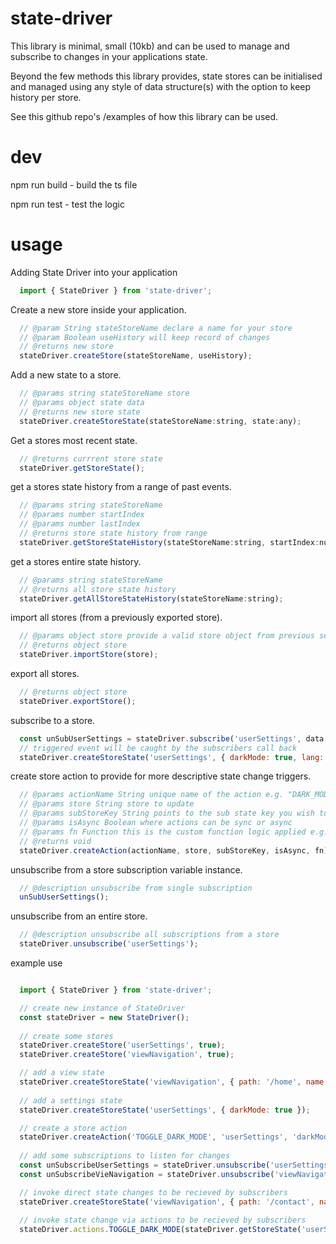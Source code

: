 # state-driver

This library is minimal, small (10kb) and can be used to manage and subscribe to changes in your applications state.

Beyond the few methods this library provides, state stores can be initialised and managed using any 
style of data structure(s) with the option to keep history per store.

See this github repo's /examples of how this library can be used.

# dev

npm run build - build the ts file

npm run test  - test the logic

# usage

Adding State Driver into your application

````javascript
  import { StateDriver } from 'state-driver';
````

Create a new store inside your application.

````javascript
  // @param String stateStoreName declare a name for your store
  // @param Boolean useHistory will keep record of changes
  // @returns new store
  stateDriver.createStore(stateStoreName, useHistory);
````

Add a new state to a store.

````javascript 
  // @params string stateStoreName store
  // @params object state data 
  // @returns new store state
  stateDriver.createStoreState(stateStoreName:string, state:any);
````

Get a stores most recent state.

````javascript 
  // @returns currrent store state
  stateDriver.getStoreState();
````

get a stores state history from a range of past events.

````javascript 
  // @params string stateStoreName
  // @params number startIndex
  // @params number lastIndex
  // @returns store state history from range
  stateDriver.getStoreStateHistory(stateStoreName:string, startIndex:number, lastIndex:number);
````

get a stores entire state history.

````javascript 
  // @params string stateStoreName
  // @returns all store state history
  stateDriver.getAllStoreStateHistory(stateStoreName:string);
````

import all stores (from a previously exported store).

````javascript 
  // @params object store provide a valid store object from previous session
  // @returns object store
  stateDriver.importStore(store);
````

export all stores.

````javascript 
  // @returns object store
  stateDriver.exportStore();
````

subscribe to a store.

````javascript 
  const unSubUserSettings = stateDriver.subscribe('userSettings', data => console.log('darkMode has been set', data));
  // triggered event will be caught by the subscribers call back
  stateDriver.createStoreState('userSettings', { darkMode: true, lang: 'en-us' });
````

create store action to provide for more descriptive state change triggers.

````javascript 
  // @params actionName String unique name of the action e.g. "DARK_MODE_TOGGLE"
  // @params store String store to update
  // @params subStoreKey String points to the sub state key you wish to update e.g. store['darkMode']
  // @params isAsync Boolean where actions can be sync or async
  // @params fn Function this is the custom function logic applied e.g. function(s) { return !s } will reverse a booleans the state
  // @returns void
  stateDriver.createAction(actionName, store, subStoreKey, isAsync, fn);
````

unsubscribe from a store subscription variable instance.

````javascript
  // @description unsubscribe from single subscription
  unSubUserSettings();
````

unsubscribe from an entire store.

````javascript 
  // @description unsubscribe all subscriptions from a store
  stateDriver.unsubscribe('userSettings');
````

example use

````javascript

  import { StateDriver } from 'state-driver';

  // create new instance of StateDriver
  const stateDriver = new StateDriver();
  
  // create some stores
  stateDriver.createStore('userSettings', true);
  stateDriver.createStore('viewNavigation', true);

  // add a view state
  stateDriver.createStoreState('viewNavigation', { path: '/home', name: 'home' });
  
  // add a settings state
  stateDriver.createStoreState('userSettings', { darkMode: true });

  // create a store action
  stateDriver.createAction('TOGGLE_DARK_MODE', 'userSettings', 'darkMode', false, function(s) { return !s });
  
  // add some subscriptions to listen for changes
  const unSubscribeUserSettings = stateDriver.unsubscribe('userSettings', data => { /* do something with data */ });
  const unSubscribeVieNavigation = stateDriver.unsubscribe('viewNavigation', data => { /* do something with data */ }););

  // invoke direct state changes to be recieved by subscribers
  stateDriver.createStoreState('viewNavigation', { path: '/contact', name: 'contact' });
  
  // invoke state change via actions to be recieved by subscribers
  stateDriver.actions.TOGGLE_DARK_MODE(stateDriver.getStoreState('userSettings').darkMode);

````






